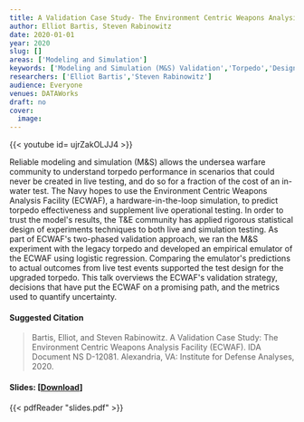 ```yaml
---
title: A Validation Case Study- The Environment Centric Weapons Analysis Facility (ECWAF)
author: Elliot Bartis, Steven Rabinowitz
date: 2020-01-01
year: 2020
slug: []
areas: ['Modeling and Simulation']
keywords: ['Modeling and Simulation (M&S) Validation','Torpedo','Design of Experiments','Undersea Warfare']
researchers: ['Elliot Bartis','Steven Rabinowitz']
audience: Everyone
venues: DATAWorks
draft: no
cover:
  image: 
---
```


{{< youtube id= ujrZakOLJJ4 >}}

Reliable modeling and simulation (M&S) allows the undersea warfare community to understand torpedo performance in scenarios that could never be created in live testing, and do so for a fraction of the cost of an in-water test. The Navy hopes to use the Environment Centric Weapons Analysis Facility (ECWAF), a hardware-in-the-loop simulation, to predict torpedo effectiveness and supplement live operational testing. In order to trust the model's results, the T&E community has applied rigorous statistical design of experiments techniques to both live and simulation testing. As part of ECWAF's two-phased validation approach, we ran the M&S experiment with the legacy torpedo and developed an empirical emulator of the ECWAF using logistic regression. Comparing the emulator's predictions to actual outcomes from live test events supported the test design for the upgraded torpedo. This talk overviews the ECWAF's validation strategy, decisions that have put the ECWAF on a promising path, and the metrics used to quantify uncertainty.

#### Suggested Citation
> Bartis, Elliot, and Steven Rabinowitz. A Validation Case Study: The Environment Centric Weapons Analysis Facility (ECWAF). IDA Document NS D-12081. Alexandria, VA: Institute for Defense Analyses, 2020.

#### Slides: [[Download](slides.pdf)]
{{< pdfReader "slides.pdf" >}}




